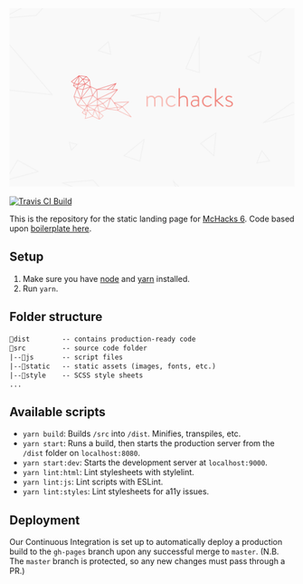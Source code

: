 ![McHacks logo](https://raw.githubusercontent.com/hackmcgill/mchacks6/master/src/static/mchacks-30x48.jpg?s=200)

[![Travis CI Build](https://api.travis-ci.com/hackmcgill/mchacks6.svg?branch=master)](https://travis-ci.com/hackmcgill/mchacks6)

This is the repository for the static landing page for [McHacks 6](https://www.mchacks.ca). Code based upon [boilerplate here](https://github.com/erickzhao/static-html-webpack-boilerplate).

## Setup
1. Make sure you have [node](https://nodejs.org/en/) and [yarn](https://yarnpkg.com/lang/en/) installed.
2. Run `yarn`.

## Folder structure
```
📁dist        -- contains production-ready code
📁src         -- source code folder
|--📁js       -- script files
|--📁static   -- static assets (images, fonts, etc.)
|--📁style    -- SCSS style sheets
...
```
## Available scripts
* `yarn build`: Builds `/src` into `/dist`. Minifies, transpiles, etc.
* `yarn start`: Runs a build, then starts the production server from the `/dist` folder on `localhost:8080`.
* `yarn start:dev`: Starts the development server at `localhost:9000`.
* `yarn lint:html`: Lint stylesheets with stylelint.
* `yarn lint:js`: Lint scripts with ESLint.
* `yarn lint:styles`: Lint stylesheets for a11y issues.

## Deployment

Our Continuous Integration is set up to automatically deploy a production build to the `gh-pages` branch upon any successful merge to `master`. (N.B. The `master` branch is protected, so any new changes must pass through a PR.)
